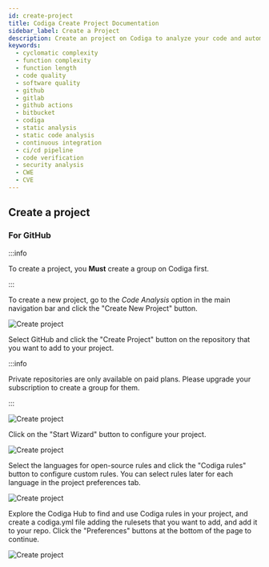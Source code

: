 ```yaml
---
id: create-project
title: Codiga Create Project Documentation
sidebar_label: Create a Project
description: Create an project on Codiga to analyze your code and automated your Code Reviews on GitHub, GitLab and Bitbucket. Support for 12+ languages, start for free today.
keywords:
  - cyclomatic complexity
  - function complexity
  - function length
  - code quality
  - software quality
  - github
  - gitlab
  - github actions
  - bitbucket
  - codiga
  - static analysis
  - static code analysis
  - continuous integration
  - ci/cd pipeline
  - code verification
  - security analysis
  - CWE
  - CVE
---
```


## Create a project

### For GitHub

:::info

To create a project, you **Must** create a group on Codiga first.

:::

To create a new project, go to the _Code Analysis_ option in the main navigation bar and click the "Create New Project" button.

![Create project](/img/create-project-01.png)

Select GitHub and click the "Create Project" button on the repository that you want to add to your project.

:::info

Private repositories are only available on paid plans. Please upgrade your subscription to create a group for them.

:::


![Create project](/img/create-project-02.png)

Click on the "Start Wizard" button to configure your project.

 ![Create project](/img/create-project-03.png)

 Select the languages for open-source rules and click the "Codiga rules" button to configure custom rules. You can select rules later for each language in the project preferences tab.

 ![Create project](/img/create-project-04.png)

Explore the Codiga Hub to find and use Codiga rules in your project, and create a codiga.yml file adding the rulesets that you want to add, and add it to your repo. Click the "Preferences" buttons at the bottom of the page to continue.

 ![Create project](/img/create-project-05.png)
